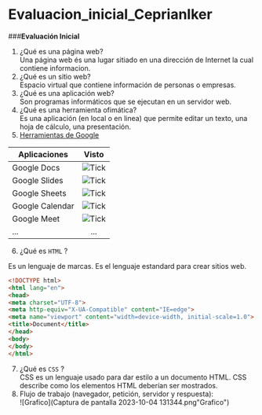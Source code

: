 # Evaluacion_inicial_CeprianIker

###**Evaluación Inicial**

1. ¿Qué es una página web?  
Una página web és una lugar sitiado en una dirección de Internet la cual contiene informacion.  
2. ¿Qué es un sitio web?  
Espacio virtual que contiene información de personas o empresas.  
3. ¿Qué es una aplicación web?  
Son programas informáticos que se ejecutan en un servidor web.  
4. ¿Qué es una herramienta ofimática?  
Es una aplicación (en local o en linea) que permite editar un texto, una hoja de cálculo, una
presentación.  
5. [Herramientas de Google](https://www.google.com/intl/es-419/chrome/browser-tools/ "Herramientas de Google")  

| **Aplicaciones** | **Visto** |
|--------|:--------:|
| Google Docs | ![Tick](https://github.com/Cepri2005/Evaluacion_inicial_CeprianIker/blob/main/Captura%20de%20pantalla%202023-10-04%20130823.png"Tick") |
| Google Slides | ![Tick](https://github.com/Cepri2005/Evaluacion_inicial_CeprianIker/blob/main/Captura%20de%20pantalla%202023-10-04%20130823.png"Tick") |
| Google Sheets  | ![Tick](https://github.com/Cepri2005/Evaluacion_inicial_CeprianIker/blob/main/Captura%20de%20pantalla%202023-10-04%20130823.png"Tick") |
| Google Calendar  | ![Tick](https://github.com/Cepri2005/Evaluacion_inicial_CeprianIker/blob/main/Captura%20de%20pantalla%202023-10-04%20130854.png"Tick") |
|Google Meet  | ![Tick](https://github.com/Cepri2005/Evaluacion_inicial_CeprianIker/blob/main/Captura%20de%20pantalla%202023-10-04%20130905.png"Tick") |
|...  | ... |  
  
6. ¿Qué es `HTML` ?  

Es un lenguaje de marcas. Es el lenguaje estandard para crear sitios web.  

```html
<!DOCTYPE html>
<html lang="en">
<head>
<meta charset="UTF-8">
<meta http-equiv="X-UA-Compatible" content="IE=edge">
<meta name="viewport" content="width=device-width, initial-scale=1.0">
<title>Document</title>
</head>
<body>
</body>
</html>
```
7. ¿Qué es `CSS` ?  
CSS es un lenguaje usado para dar estilo a un documento HTML. CSS describe como los
elementos HTML deberían ser mostrados.  
8. Flujo de trabajo (navegador, petición, servidor y respuesta):  
![Grafico](Captura de pantalla 2023-10-04 131344.png"Grafico")
